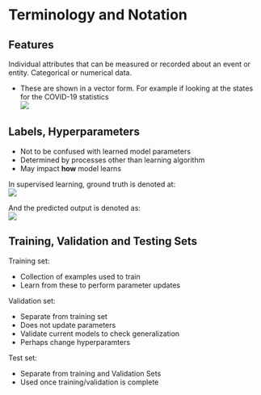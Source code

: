 # Terminology and Notation

## Features
 Individual attributes that can be measured or recorded about an event or entity. Categorical or numerical data.
- These are shown in a vector form. For example if looking at the states for the COVID-19 statistics
<br><img src="https://latex.codecogs.com/gif.latex?x=\begin{bmatrix}confirmed\ cases\\tests\ conducted\\ deaths\\recoveries\end{bmatrix}" /> <br>


## Labels, Hyperparameters
- Not to be confused with learned model parameters
- Determined by processes other than learning algorithm
- May impact **how** model learns

In supervised learning, ground truth is denoted at:
<br><img src="https://latex.codecogs.com/gif.latex?y=\begin{bmatrix} y_1\\ y_2\\\vdots\\y_k\end{bmatrix}" /> <br>

And the predicted output is denoted as:
<br><img src="https://latex.codecogs.com/gif.latex?y=\begin{bmatrix}\hat{y_1}\\\hat{y_2}\\\vdots\\\hat{y_k}\end{bmatrix}" /> <br>

## Training, Validation and Testing Sets

Training set:
- Collection of examples used to train
- Learn from these to perform parameter updates

Validation set:
- Separate from training set
- Does not update parameters
- Validate current models to check generalization
- Perhaps change hyperparamters

Test set:
- Separate from training and Validation Sets
- Used once training/validation is complete